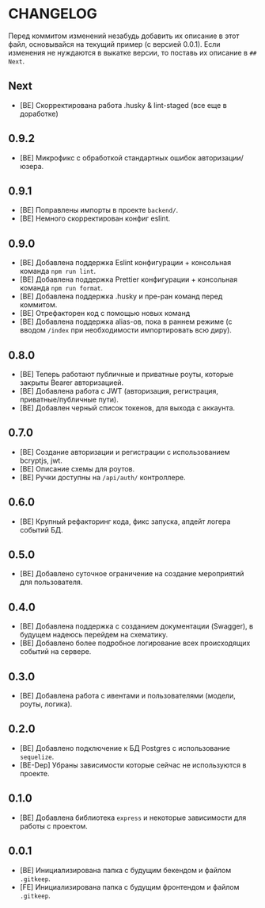 # CHANGELOG

Перед коммитом изменений незабудь добавить их описание в этот файл, основывайся на текущий пример (с версией 0.0.1). Если изменения не нуждаются в выкатке версии, то поставь их описание в `## Next`.

## Next

- [BE] Скорректирована работа .husky & lint-staged (все еще в доработке)

## 0.9.2

- [BE] Микрофикс с обработкой стандартных ошибок авторизации/юзера.

## 0.9.1

- [BE] Поправлены импорты в проекте `backend/`.
- [BE] Немного скорректирован конфиг eslint.

## 0.9.0

- [BE] Добавлена поддержка Eslint конфигурации + консольная команда `npm run lint`.
- [BE] Добавлена поддержка Prettier конфигурации + консольная команда `npm run format`.
- [BE] Добавлена поддержка .husky и пре-ран команд перед коммитом.
- [BE] Отрефакторен код с помощью новых команд
- [BE] Добавлена поддержка alias-ов, пока в раннем режиме (с вводом `/index` при необходимости импортировать всю диру).

## 0.8.0

- [BE] Теперь работают публичные и приватные роуты, которые закрыты Bearer авторизацией.
- [BE] Добавлена работа с JWT (авторизация, регистрация, приватные/публичные пути).
- [BE] Добавлен черный список токенов, для выхода с аккаунта.

## 0.7.0

- [BE] Создание авторизации и регистрации с использованием bcryptjs, jwt.
- [BE] Описание схемы для роутов.
- [BE] Ручки доступны на `/api/auth/` контроллере.

## 0.6.0

- [BE] Крупный рефакторинг кода, фикс запуска, апдейт логера событий БД.

## 0.5.0

- [BE] Добавлено суточное ограничение на создание мероприятий для пользователя.

## 0.4.0

- [BE] Добавлена поддержка с созданием документации (Swagger), в будущем надеюсь перейдем на схематику.
- [BE] Добавлено более подробное логирование всех происходящих событий на сервере.

## 0.3.0

- [BE] Добавлена работа с ивентами и пользователями (модели, роуты, логика).

## 0.2.0

- [BE] Добавлено подключение к БД Postgres с использование `sequelize`.
- [BE-Dep] Убраны зависимости которые сейчас не используются в проекте.

## 0.1.0

- [BE] Добавлена библиотека `express` и некоторые зависимости для работы с проектом.

## 0.0.1

- [BE] Инициализирована папка с будущим бекендом и файлом `.gitkeep`.
- [FE] Инициализирована папка с будущим фронтендом и файлом `.gitkeep`.
